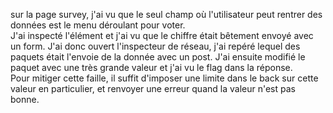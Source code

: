 <p>sur la page survey, j'ai vu que le seul champ où l'utilisateur peut rentrer des données est le menu déroulant pour voter.<br>
J'ai inspecté l'élément et j'ai vu que le chiffre était bêtement envoyé avec un form. J'ai donc ouvert l'inspecteur de réseau, j'ai repéré lequel des paquets était l'envoie de la donnée avec un post. J'ai ensuite modifié le paquet avec une très grande valeur et j'ai vu le flag dans la réponse. <br>
Pour mitiger cette faille, il suffit d'imposer une limite dans le back sur cette valeur en particulier, et renvoyer une erreur quand la valeur n'est pas bonne. </p>
